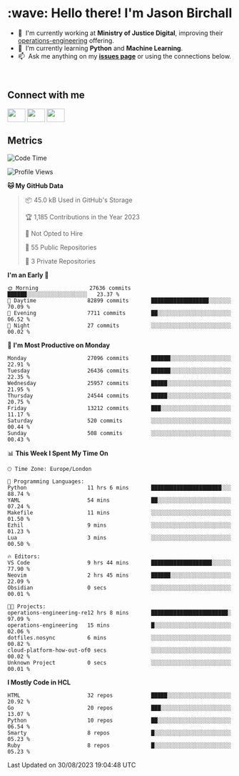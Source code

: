 <h1 align="left" id="jason-title">:wave: Hello there! I'm Jason Birchall</h1>

- :office: &nbsp;I'm currently working at **Ministry of Justice Digital**, improving their [operations-engineering](https://github.com/ministryofjustice/operations-engineering) offering.
- :seedling: &nbsp;I’m currently learning **Python** and **Machine Learning**.
- :mailbox: &nbsp;Ask me anything on my **[issues page]** or using the connections below.


<br>

<h2>Connect with me</h2>
<p>
<a href="https://twitter.com/jsonBirchall" target="blank"><img align="center" src="https://cdn.jsdelivr.net/npm/simple-icons@3.0.1/icons/twitter.svg" alt="" height="30" width="40" /></a>
<a href="https://keybase.io/json0" target="blank"><img align="center" src="https://cdn.jsdelivr.net/npm/simple-icons@3.0.1/icons/keybase.svg" alt="" height="30" width="40" /></a>
<a href="https://www.reddit.com/user/kakorate" target="blank"><img align="center" src="https://cdn.jsdelivr.net/npm/simple-icons@3.0.1/icons/reddit.svg" alt="" height="30" width="40" /></a>
</p>

<h2>Metrics</h2>

<!--START_SECTION:waka-->
![Code Time](http://img.shields.io/badge/Code%20Time-1%2C192%20hrs%2036%20mins-blue)

![Profile Views](http://img.shields.io/badge/Profile%20Views-0-blue)

**🐱 My GitHub Data** 

> 📦 45.0 kB Used in GitHub's Storage 
 > 
> 🏆 1,185 Contributions in the Year 2023
 > 
> 🚫 Not Opted to Hire
 > 
> 📜 55 Public Repositories 
 > 
> 🔑 3 Private Repositories 
 > 
**I'm an Early 🐤** 

```text
🌞 Morning                27636 commits       ██████░░░░░░░░░░░░░░░░░░░   23.37 % 
🌆 Daytime                82899 commits       ██████████████████░░░░░░░   70.09 % 
🌃 Evening                7711 commits        ██░░░░░░░░░░░░░░░░░░░░░░░   06.52 % 
🌙 Night                  27 commits          ░░░░░░░░░░░░░░░░░░░░░░░░░   00.02 % 
```
📅 **I'm Most Productive on Monday** 

```text
Monday                   27096 commits       ██████░░░░░░░░░░░░░░░░░░░   22.91 % 
Tuesday                  26436 commits       ██████░░░░░░░░░░░░░░░░░░░   22.35 % 
Wednesday                25957 commits       █████░░░░░░░░░░░░░░░░░░░░   21.95 % 
Thursday                 24544 commits       █████░░░░░░░░░░░░░░░░░░░░   20.75 % 
Friday                   13212 commits       ███░░░░░░░░░░░░░░░░░░░░░░   11.17 % 
Saturday                 520 commits         ░░░░░░░░░░░░░░░░░░░░░░░░░   00.44 % 
Sunday                   508 commits         ░░░░░░░░░░░░░░░░░░░░░░░░░   00.43 % 
```


📊 **This Week I Spent My Time On** 

```text
🕑︎ Time Zone: Europe/London

💬 Programming Languages: 
Python                   11 hrs 6 mins       ██████████████████████░░░   88.74 % 
YAML                     54 mins             ██░░░░░░░░░░░░░░░░░░░░░░░   07.24 % 
Makefile                 11 mins             ░░░░░░░░░░░░░░░░░░░░░░░░░   01.50 % 
Ezhil                    9 mins              ░░░░░░░░░░░░░░░░░░░░░░░░░   01.23 % 
Lua                      3 mins              ░░░░░░░░░░░░░░░░░░░░░░░░░   00.50 % 

🔥 Editors: 
VS Code                  9 hrs 44 mins       ███████████████████░░░░░░   77.90 % 
Neovim                   2 hrs 45 mins       ██████░░░░░░░░░░░░░░░░░░░   22.09 % 
Obsidian                 0 secs              ░░░░░░░░░░░░░░░░░░░░░░░░░   00.01 % 

🐱‍💻 Projects: 
operations-engineering-re12 hrs 8 mins       ████████████████████████░   97.09 % 
operations-engineering   15 mins             █░░░░░░░░░░░░░░░░░░░░░░░░   02.06 % 
dotfiles.nosync          6 mins              ░░░░░░░░░░░░░░░░░░░░░░░░░   00.82 % 
cloud-platform-how-out-of0 secs              ░░░░░░░░░░░░░░░░░░░░░░░░░   00.02 % 
Unknown Project          0 secs              ░░░░░░░░░░░░░░░░░░░░░░░░░   00.01 % 
```

**I Mostly Code in HCL** 

```text
HTML                     32 repos            █████░░░░░░░░░░░░░░░░░░░░   20.92 % 
Go                       20 repos            ███░░░░░░░░░░░░░░░░░░░░░░   13.07 % 
Python                   10 repos            ██░░░░░░░░░░░░░░░░░░░░░░░   06.54 % 
Smarty                   8 repos             █░░░░░░░░░░░░░░░░░░░░░░░░   05.23 % 
Ruby                     8 repos             █░░░░░░░░░░░░░░░░░░░░░░░░   05.23 % 
```




 Last Updated on 30/08/2023 19:04:48 UTC
<!--END_SECTION:waka-->

<!-- links -->

[issues page]: https://github.com/jasonBirchall/jasonBirchall/issues "jasonBirchall/issues"
